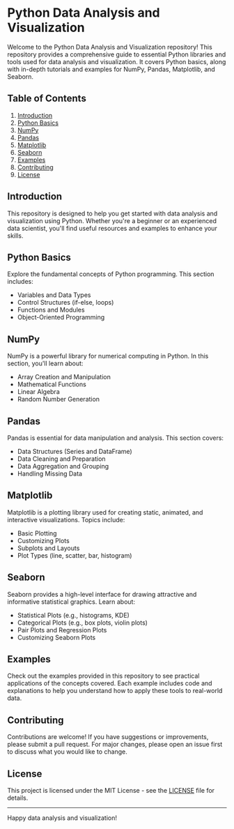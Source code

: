 # Python Data Analysis and Visualization

Welcome to the Python Data Analysis and Visualization repository! This repository provides a comprehensive guide to essential Python libraries and tools used for data analysis and visualization. It covers Python basics, along with in-depth tutorials and examples for NumPy, Pandas, Matplotlib, and Seaborn.

## Table of Contents

1. [Introduction](#introduction)
2. [Python Basics](#python-basics)
3. [NumPy](#numpy)
4. [Pandas](#pandas)
5. [Matplotlib](#matplotlib)
6. [Seaborn](#seaborn)
7. [Examples](#examples)
8. [Contributing](#contributing)
9. [License](#license)

## Introduction

This repository is designed to help you get started with data analysis and visualization using Python. Whether you're a beginner or an experienced data scientist, you'll find useful resources and examples to enhance your skills.

## Python Basics

Explore the fundamental concepts of Python programming. This section includes:
- Variables and Data Types
- Control Structures (if-else, loops)
- Functions and Modules
- Object-Oriented Programming

## NumPy

NumPy is a powerful library for numerical computing in Python. In this section, you'll learn about:
- Array Creation and Manipulation
- Mathematical Functions
- Linear Algebra
- Random Number Generation

## Pandas

Pandas is essential for data manipulation and analysis. This section covers:
- Data Structures (Series and DataFrame)
- Data Cleaning and Preparation
- Data Aggregation and Grouping
- Handling Missing Data

## Matplotlib

Matplotlib is a plotting library used for creating static, animated, and interactive visualizations. Topics include:
- Basic Plotting
- Customizing Plots
- Subplots and Layouts
- Plot Types (line, scatter, bar, histogram)

## Seaborn

Seaborn provides a high-level interface for drawing attractive and informative statistical graphics. Learn about:
- Statistical Plots (e.g., histograms, KDE)
- Categorical Plots (e.g., box plots, violin plots)
- Pair Plots and Regression Plots
- Customizing Seaborn Plots

## Examples

Check out the examples provided in this repository to see practical applications of the concepts covered. Each example includes code and explanations to help you understand how to apply these tools to real-world data.

## Contributing

Contributions are welcome! If you have suggestions or improvements, please submit a pull request. For major changes, please open an issue first to discuss what you would like to change.

## License

This project is licensed under the MIT License - see the [LICENSE](LICENSE) file for details.

---

Happy data analysis and visualization!
